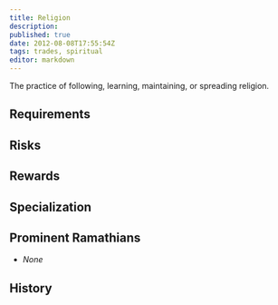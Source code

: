 ```yaml
---
title: Religion
description:
published: true
date: 2012-08-08T17:55:54Z
tags: trades, spiritual
editor: markdown
---
```


The practice of following, learning, maintaining, or spreading religion.

## Requirements

## Risks

## Rewards

## Specialization

## Prominent Ramathians

- *None*

## History